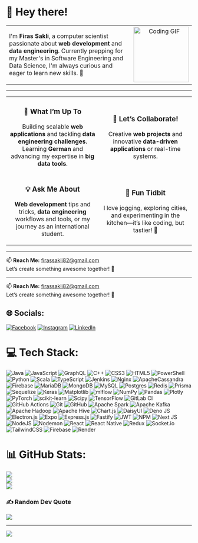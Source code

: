 # 👋 Hey there!

<table>
  <tr>
    <td width="70%">
      <p>I'm <b>Firas Sakli</b>, a computer scientist passionate about <b>web development</b> and <b>data engineering</b>. Currently prepping for my Master's in Software Engineering and Data Science, I'm always curious and eager to learn new skills. 🚀</p>
    </td>
    <td align="center" width="30%">
      <img src="https://media1.giphy.com/media/v1.Y2lkPTc5MGI3NjExODVtNmhkZ3l1ZjVnZGF3NzJzOGFzanZqcm5vbHVpdDdqeHFhY2hmeCZlcD12MV9pbnRlcm5hbF9naWZfYnlfaWQmY3Q9Zw/3ogwFGEHrVxusDbDjO/giphy.gif" alt="Coding GIF" width="150">
    </td>
  </tr>
</table>

---

<table>
  <tr>
    <td align="center" width="50%">
      <h3>🌟 What I’m Up To</h3>
      <p>Building scalable <b>web applications</b> and tackling <b>data engineering challenges</b>. Learning <b>German</b> and advancing my expertise in <b>big data tools</b>.</p>
    </td>
    <td align="center" width="50%">
      <h3>🤝 Let’s Collaborate!</h3>
      <p>Creative <b>web projects</b> and innovative <b>data-driven applications</b> or real-time systems.</p>
    </td>
  </tr>
  <tr>
    <td align="center" width="50%">
      <h3>💡 Ask Me About</h3>
      <p><b>Web development</b> tips and tricks, <b>data engineering</b> workflows and tools, or my journey as an international student.</p>
    </td>
    <td align="center" width="50%">
      <h3>🎉 Fun Tidbit</h3>
      <p>I love jogging, exploring cities, and experimenting in the kitchen—it’s like coding, but tastier! 🍳</p>
    </td>
  </tr>
</table>

---

📫 **Reach Me:** [firassakli82@gmail.com](mailto:firassakli82@gmail.com)  
Let’s create something awesome together! 🚀

---

📫 **Reach Me:** [firassakli82@gmail.com](mailto:firassakli82@gmail.com)  
Let’s create something awesome together! 🚀


## 🌐 Socials:
[![Facebook](https://img.shields.io/badge/Facebook-%231877F2.svg?logo=Facebook&logoColor=white)](https://facebook.com/firas.sakli) [![Instagram](https://img.shields.io/badge/Instagram-%23E4405F.svg?logo=Instagram&logoColor=white)](https://instagram.com/firas_sakli) [![LinkedIn](https://img.shields.io/badge/LinkedIn-%230077B5.svg?logo=linkedin&logoColor=white)](https://linkedin.com/in/firas-sakly) 

# 💻 Tech Stack:
![Java](https://img.shields.io/badge/java-%23ED8B00.svg?style=for-the-badge&logo=openjdk&logoColor=white) ![JavaScript](https://img.shields.io/badge/javascript-%23323330.svg?style=for-the-badge&logo=javascript&logoColor=%23F7DF1E) ![GraphQL](https://img.shields.io/badge/-GraphQL-E10098?style=for-the-badge&logo=graphql&logoColor=white) ![C++](https://img.shields.io/badge/c++-%2300599C.svg?style=for-the-badge&logo=c%2B%2B&logoColor=white) ![CSS3](https://img.shields.io/badge/css3-%231572B6.svg?style=for-the-badge&logo=css3&logoColor=white) ![HTML5](https://img.shields.io/badge/html5-%23E34F26.svg?style=for-the-badge&logo=html5&logoColor=white) ![PowerShell](https://img.shields.io/badge/PowerShell-%235391FE.svg?style=for-the-badge&logo=powershell&logoColor=white) ![Python](https://img.shields.io/badge/python-3670A0?style=for-the-badge&logo=python&logoColor=ffdd54) ![Scala](https://img.shields.io/badge/scala-%23DC322F.svg?style=for-the-badge&logo=scala&logoColor=white) ![TypeScript](https://img.shields.io/badge/typescript-%23007ACC.svg?style=for-the-badge&logo=typescript&logoColor=white) ![Jenkins](https://img.shields.io/badge/jenkins-%232C5263.svg?style=for-the-badge&logo=jenkins&logoColor=white) ![Nginx](https://img.shields.io/badge/nginx-%23009639.svg?style=for-the-badge&logo=nginx&logoColor=white) ![ApacheCassandra](https://img.shields.io/badge/cassandra-%231287B1.svg?style=for-the-badge&logo=apache-cassandra&logoColor=white) ![Firebase](https://img.shields.io/badge/firebase-a08021?style=for-the-badge&logo=firebase&logoColor=ffcd34) ![MariaDB](https://img.shields.io/badge/MariaDB-003545?style=for-the-badge&logo=mariadb&logoColor=white) ![MongoDB](https://img.shields.io/badge/MongoDB-%234ea94b.svg?style=for-the-badge&logo=mongodb&logoColor=white) ![MySQL](https://img.shields.io/badge/mysql-4479A1.svg?style=for-the-badge&logo=mysql&logoColor=white) ![Postgres](https://img.shields.io/badge/postgres-%23316192.svg?style=for-the-badge&logo=postgresql&logoColor=white) ![Redis](https://img.shields.io/badge/redis-%23DD0031.svg?style=for-the-badge&logo=redis&logoColor=white) ![Prisma](https://img.shields.io/badge/Prisma-3982CE?style=for-the-badge&logo=Prisma&logoColor=white) ![Sequelize](https://img.shields.io/badge/Sequelize-52B0E7?style=for-the-badge&logo=Sequelize&logoColor=white) ![Keras](https://img.shields.io/badge/Keras-%23D00000.svg?style=for-the-badge&logo=Keras&logoColor=white) ![Matplotlib](https://img.shields.io/badge/Matplotlib-%23ffffff.svg?style=for-the-badge&logo=Matplotlib&logoColor=black) ![mlflow](https://img.shields.io/badge/mlflow-%23d9ead3.svg?style=for-the-badge&logo=numpy&logoColor=blue) ![NumPy](https://img.shields.io/badge/numpy-%23013243.svg?style=for-the-badge&logo=numpy&logoColor=white) ![Pandas](https://img.shields.io/badge/pandas-%23150458.svg?style=for-the-badge&logo=pandas&logoColor=white) ![Plotly](https://img.shields.io/badge/Plotly-%233F4F75.svg?style=for-the-badge&logo=plotly&logoColor=white) ![PyTorch](https://img.shields.io/badge/PyTorch-%23EE4C2C.svg?style=for-the-badge&logo=PyTorch&logoColor=white) ![scikit-learn](https://img.shields.io/badge/scikit--learn-%23F7931E.svg?style=for-the-badge&logo=scikit-learn&logoColor=white) ![Scipy](https://img.shields.io/badge/SciPy-%230C55A5.svg?style=for-the-badge&logo=scipy&logoColor=%white) ![TensorFlow](https://img.shields.io/badge/TensorFlow-%23FF6F00.svg?style=for-the-badge&logo=TensorFlow&logoColor=white) ![GitLab CI](https://img.shields.io/badge/gitlab%20CI-%23181717.svg?style=for-the-badge&logo=gitlab&logoColor=white) ![GitHub Actions](https://img.shields.io/badge/github%20actions-%232671E5.svg?style=for-the-badge&logo=githubactions&logoColor=white) ![Git](https://img.shields.io/badge/git-%23F05033.svg?style=for-the-badge&logo=git&logoColor=white) ![GitHub](https://img.shields.io/badge/github-%23121011.svg?style=for-the-badge&logo=github&logoColor=white) ![Apache Spark](https://img.shields.io/badge/Apache%20Spark-FDEE21?style=for-the-badge&logo=apachespark&logoColor=black) ![Apache Kafka](https://img.shields.io/badge/Apache%20Kafka-000?style=for-the-badge&logo=apachekafka) ![Apache Hadoop](https://img.shields.io/badge/Apache%20Hadoop-66CCFF?style=for-the-badge&logo=apachehadoop&logoColor=black) ![Apache Hive](https://img.shields.io/badge/Apache%20Hive-FDEE21?style=for-the-badge&logo=apachehive&logoColor=black) ![Chart.js](https://img.shields.io/badge/chart.js-F5788D.svg?style=for-the-badge&logo=chart.js&logoColor=white) ![DaisyUI](https://img.shields.io/badge/daisyui-5A0EF8?style=for-the-badge&logo=daisyui&logoColor=white) ![Deno JS](https://img.shields.io/badge/deno%20js-000000?style=for-the-badge&logo=deno&logoColor=white) ![Electron.js](https://img.shields.io/badge/Electron-191970?style=for-the-badge&logo=Electron&logoColor=white) ![Expo](https://img.shields.io/badge/expo-1C1E24?style=for-the-badge&logo=expo&logoColor=#D04A37) ![Express.js](https://img.shields.io/badge/express.js-%23404d59.svg?style=for-the-badge&logo=express&logoColor=%2361DAFB) ![Fastify](https://img.shields.io/badge/fastify-%23000000.svg?style=for-the-badge&logo=fastify&logoColor=white) ![JWT](https://img.shields.io/badge/JWT-black?style=for-the-badge&logo=JSON%20web%20tokens) ![NPM](https://img.shields.io/badge/NPM-%23CB3837.svg?style=for-the-badge&logo=npm&logoColor=white) ![Next JS](https://img.shields.io/badge/Next-black?style=for-the-badge&logo=next.js&logoColor=white) ![NodeJS](https://img.shields.io/badge/node.js-6DA55F?style=for-the-badge&logo=node.js&logoColor=white) ![Nodemon](https://img.shields.io/badge/NODEMON-%23323330.svg?style=for-the-badge&logo=nodemon&logoColor=%BBDEAD) ![React](https://img.shields.io/badge/react-%2320232a.svg?style=for-the-badge&logo=react&logoColor=%2361DAFB) ![React Native](https://img.shields.io/badge/react_native-%2320232a.svg?style=for-the-badge&logo=react&logoColor=%2361DAFB) ![Redux](https://img.shields.io/badge/redux-%23593d88.svg?style=for-the-badge&logo=redux&logoColor=white) ![Socket.io](https://img.shields.io/badge/Socket.io-black?style=for-the-badge&logo=socket.io&badgeColor=010101) ![TailwindCSS](https://img.shields.io/badge/tailwindcss-%2338B2AC.svg?style=for-the-badge&logo=tailwind-css&logoColor=white) ![Firebase](https://img.shields.io/badge/firebase-%23039BE5.svg?style=for-the-badge&logo=firebase) ![Render](https://img.shields.io/badge/Render-%46E3B7.svg?style=for-the-badge&logo=render&logoColor=white)
# 📊 GitHub Stats:
![](https://github-readme-stats.vercel.app/api?username=SaklyFiras&theme=city_lights&hide_border=false&include_all_commits=false&count_private=false)<br/>
![](https://github-readme-streak-stats.herokuapp.com/?user=SaklyFiras&theme=city_lights&hide_border=false)<br/>
![](https://github-readme-stats.vercel.app/api/top-langs/?username=SaklyFiras&theme=city_lights&hide_border=false&include_all_commits=false&count_private=false&layout=compact)

### ✍️ Random Dev Quote
![](https://quotes-github-readme.vercel.app/api?type=horizontal&theme=tokyonight)

---
[![](https://visitcount.itsvg.in/api?id=SaklyFiras&icon=8&color=2)](https://visitcount.itsvg.in)

<!-- Proudly created with GPRM ( https://gprm.itsvg.in ) -->
